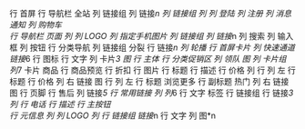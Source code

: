 行 首屏
    行 导航栏 全站
        列 链接组
            列 链接*n
        列 链接组
            列
                列 登陆
                列 注册
                列 消息通知
            列 
                购物车  
    行 导航栏 页面
        列
            列 LOGO
            列 指定手机图片
        列 链接组
            列 链接*n
        列 搜索
            列 输入框
            列 按钮
    行 分类导航
        列 链接组 分裂
            行 链接*n
        列 轮播
    行 首屏卡片
        列 快速通道
            链接*6
                行 图标
                行 文字
        列 卡片*3
            图
行 主体
    行 分类促销区
        列 领队
            图
        列 卡片组
            列*7
                卡片 商品
                    行 商品预览
                        行 折扣
                        行 图片
                    行 标题
                    行 描述
                    行 价格 
            列
                行
                    列 左
                        行 标题
                        行 价格
                    列 右
                        链接 图
                行
                    列 左
                        行 标题 浏览更多
                        行 副标题 热门
                    列 右
                        链接 图
行 页脚
    行 售后
        列 链接*5
    行 常用链接
        列
            列*6
                行 文字 标签
                行 链接组
                    行 链接*3
        列
            行 电话
            行 描述
            行 主按钮    
    行 元信息
        列
            列
                LOGO
            列
                行 链接组
                    链接*n
                行 文字
        列
            图*n